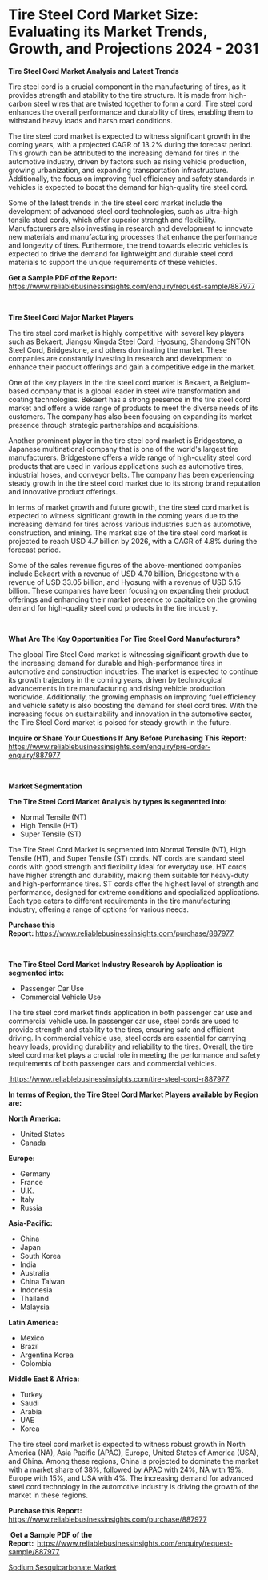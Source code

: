 <p><h1>Tire Steel Cord Market Size: Evaluating its Market Trends, Growth, and Projections 2024 - 2031</h1></p><p><strong>Tire Steel Cord Market Analysis and Latest Trends</strong></p>
<p><p>Tire steel cord is a crucial component in the manufacturing of tires, as it provides strength and stability to the tire structure. It is made from high-carbon steel wires that are twisted together to form a cord. Tire steel cord enhances the overall performance and durability of tires, enabling them to withstand heavy loads and harsh road conditions.</p><p>The tire steel cord market is expected to witness significant growth in the coming years, with a projected CAGR of 13.2% during the forecast period. This growth can be attributed to the increasing demand for tires in the automotive industry, driven by factors such as rising vehicle production, growing urbanization, and expanding transportation infrastructure. Additionally, the focus on improving fuel efficiency and safety standards in vehicles is expected to boost the demand for high-quality tire steel cord.</p><p>Some of the latest trends in the tire steel cord market include the development of advanced steel cord technologies, such as ultra-high tensile steel cords, which offer superior strength and flexibility. Manufacturers are also investing in research and development to innovate new materials and manufacturing processes that enhance the performance and longevity of tires. Furthermore, the trend towards electric vehicles is expected to drive the demand for lightweight and durable steel cord materials to support the unique requirements of these vehicles.</p></p>
<p><strong>Get a Sample PDF of the Report:&nbsp;</strong> <a href="https://www.reliablebusinessinsights.com/enquiry/request-sample/887977">https://www.reliablebusinessinsights.com/enquiry/request-sample/887977</a></p>
<p>&nbsp;</p>
<p><strong>Tire Steel Cord Major Market Players</strong></p>
<p><p>The tire steel cord market is highly competitive with several key players such as Bekaert, Jiangsu Xingda Steel Cord, Hyosung, Shandong SNTON Steel Cord, Bridgestone, and others dominating the market. These companies are constantly investing in research and development to enhance their product offerings and gain a competitive edge in the market.</p><p>One of the key players in the tire steel cord market is Bekaert, a Belgium-based company that is a global leader in steel wire transformation and coating technologies. Bekaert has a strong presence in the tire steel cord market and offers a wide range of products to meet the diverse needs of its customers. The company has also been focusing on expanding its market presence through strategic partnerships and acquisitions.</p><p>Another prominent player in the tire steel cord market is Bridgestone, a Japanese multinational company that is one of the world's largest tire manufacturers. Bridgestone offers a wide range of high-quality steel cord products that are used in various applications such as automotive tires, industrial hoses, and conveyor belts. The company has been experiencing steady growth in the tire steel cord market due to its strong brand reputation and innovative product offerings.</p><p>In terms of market growth and future growth, the tire steel cord market is expected to witness significant growth in the coming years due to the increasing demand for tires across various industries such as automotive, construction, and mining. The market size of the tire steel cord market is projected to reach USD 4.7 billion by 2026, with a CAGR of 4.8% during the forecast period.</p><p>Some of the sales revenue figures of the above-mentioned companies include Bekaert with a revenue of USD 4.70 billion, Bridgestone with a revenue of USD 33.05 billion, and Hyosung with a revenue of USD 5.15 billion. These companies have been focusing on expanding their product offerings and enhancing their market presence to capitalize on the growing demand for high-quality steel cord products in the tire industry.</p></p>
<p>&nbsp;</p>
<p><strong>What Are The Key Opportunities For Tire Steel Cord Manufacturers?</strong></p>
<p><p>The global Tire Steel Cord market is witnessing significant growth due to the increasing demand for durable and high-performance tires in automotive and construction industries. The market is expected to continue its growth trajectory in the coming years, driven by technological advancements in tire manufacturing and rising vehicle production worldwide. Additionally, the growing emphasis on improving fuel efficiency and vehicle safety is also boosting the demand for steel cord tires. With the increasing focus on sustainability and innovation in the automotive sector, the Tire Steel Cord market is poised for steady growth in the future.</p></p>
<p><strong>Inquire or Share Your Questions If Any Before Purchasing This Report:</strong> <a href="https://www.reliablebusinessinsights.com/enquiry/pre-order-enquiry/887977">https://www.reliablebusinessinsights.com/enquiry/pre-order-enquiry/887977</a></p>
<p>&nbsp;</p>
<p><strong>Market Segmentation</strong></p>
<p><strong>The Tire Steel Cord Market Analysis by types is segmented into:</strong></p>
<p><ul><li>Normal Tensile (NT)</li><li>High Tensile (HT)</li><li>Super Tensile (ST)</li></ul></p>
<p><p>The Tire Steel Cord Market is segmented into Normal Tensile (NT), High Tensile (HT), and Super Tensile (ST) cords. NT cords are standard steel cords with good strength and flexibility ideal for everyday use. HT cords have higher strength and durability, making them suitable for heavy-duty and high-performance tires. ST cords offer the highest level of strength and performance, designed for extreme conditions and specialized applications. Each type caters to different requirements in the tire manufacturing industry, offering a range of options for various needs.</p></p>
<p><strong>Purchase this Report:&nbsp;</strong><a href="https://www.reliablebusinessinsights.com/purchase/887977">https://www.reliablebusinessinsights.com/purchase/887977</a></p>
<p>&nbsp;</p>
<p><strong>The Tire Steel Cord Market Industry Research by Application is segmented into:</strong></p>
<p><ul><li>Passenger Car Use</li><li>Commercial Vehicle Use</li></ul></p>
<p><p>The tire steel cord market finds application in both passenger car use and commercial vehicle use. In passenger car use, steel cords are used to provide strength and stability to the tires, ensuring safe and efficient driving. In commercial vehicle use, steel cords are essential for carrying heavy loads, providing durability and reliability to the tires. Overall, the tire steel cord market plays a crucial role in meeting the performance and safety requirements of both passenger cars and commercial vehicles.</p></p>
<p><a href="https://www.reliablebusinessinsights.com/tire-steel-cord-r887977">&nbsp;https://www.reliablebusinessinsights.com/tire-steel-cord-r887977</a></p>
<p><strong>In terms of Region, the Tire Steel Cord Market Players available by Region are:</strong></p>
<p>
    <p> <strong> North America: </strong>
        <ul>
            <li>United States</li>
            <li>Canada</li>
        </ul>
        </p> 
    <p> <strong> Europe: </strong>
        <ul>
            <li>Germany</li>
            <li>France</li>
            <li>U.K.</li>
            <li>Italy</li>
            <li>Russia</li>
        </ul>
        </p> 
    <p> <strong> Asia-Pacific: </strong>
        <ul>
            <li>China</li>
            <li>Japan</li>
            <li>South Korea</li>
            <li>India</li>
            <li>Australia</li>
            <li>China Taiwan</li>
            <li>Indonesia</li>
            <li>Thailand</li>
            <li>Malaysia</li>
        </ul>
        </p> 
    <p> <strong> Latin America: </strong>
        <ul>
            <li>Mexico</li>
            <li>Brazil</li>
            <li>Argentina Korea</li>
            <li>Colombia</li>
        </ul>
        </p> 
    <p> <strong> Middle East & Africa: </strong>
        <ul>
            <li>Turkey</li>
            <li>Saudi</li>
            <li>Arabia</li>
            <li>UAE</li>
            <li>Korea</li>
        </ul>
    </p>
    </p>
<p><p>The tire steel cord market is expected to witness robust growth in North America (NA), Asia Pacific (APAC), Europe, United States of America (USA), and China. Among these regions, China is projected to dominate the market with a market share of 38%, followed by APAC with 24%, NA with 19%, Europe with 15%, and USA with 4%. The increasing demand for advanced steel cord technology in the automotive industry is driving the growth of the market in these regions.</p></p>
<p><strong>Purchase this Report: </strong><a href="https://www.reliablebusinessinsights.com/purchase/887977">https://www.reliablebusinessinsights.com/purchase/887977</a></p>
<p>&nbsp;<strong>Get a Sample PDF of the Report:&nbsp;&nbsp;</strong><a href="https://www.reliablebusinessinsights.com/enquiry/request-sample/887977">https://www.reliablebusinessinsights.com/enquiry/request-sample/887977</a></p>
<p><strong></strong></p>
<p><p><a href="https://github.com/sowravmitra0/Market-Research-Report-List-1/blob/main/sodium-sesquicarbonate-market.md">Sodium Sesquicarbonate Market</a></p></p>